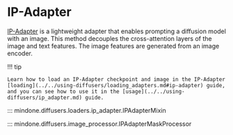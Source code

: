 <!--Copyright 2025 The HuggingFace Team. All rights reserved.

Licensed under the Apache License, Version 2.0 (the "License"); you may not use this file except in compliance with
the License. You may obtain a copy of the License at

http://www.apache.org/licenses/LICENSE-2.0

Unless required by applicable law or agreed to in writing, software distributed under the License is distributed on
an "AS IS" BASIS, WITHOUT WARRANTIES OR CONDITIONS OF ANY KIND, either express or implied. See the License for the
specific language governing permissions and limitations under the License.
-->

# IP-Adapter

[IP-Adapter](https://arxiv.org/abs/2308.06721) is a lightweight adapter that enables prompting a diffusion model with an image. This method decouples the cross-attention layers of the image and text features. The image features are generated from an image encoder.

!!! tip

    Learn how to load an IP-Adapter checkpoint and image in the IP-Adapter [loading](../../using-diffusers/loading_adapters.md#ip-adapter) guide, and you can see how to use it in the [usage](../../using-diffusers/ip_adapter.md) guide.

::: mindone.diffusers.loaders.ip_adapter.IPAdapterMixin

::: mindone.diffusers.image_processor.IPAdapterMaskProcessor
